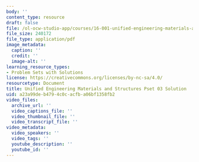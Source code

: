 ```yaml
---
body: ''
content_type: resource
draft: false
file: /ol-ocw-studio-app/courses/16-001-unified-engineering-materials-and-structures-fall-2021/mit16_001_f21_pset03_sol.pdf
file_size: 240172
file_type: application/pdf
image_metadata:
  caption: ''
  credit: ''
  image-alt: ''
learning_resource_types:
- Problem Sets with Solutions
license: https://creativecommons.org/licenses/by-nc-sa/4.0/
resourcetype: Document
title: Unified Engineering Materials and Structures Pset 03 Solution
uid: a23a99de-b479-4c0c-acfb-a06bf1358fb2
video_files:
  archive_url: ''
  video_captions_file: ''
  video_thumbnail_file: ''
  video_transcript_file: ''
video_metadata:
  video_speakers: ''
  video_tags: ''
  youtube_description: ''
  youtube_id: ''
---
```

